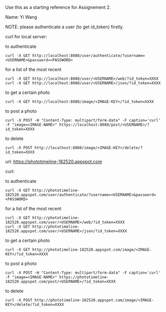 Use this as a starting reference for Assignement 2.

Name: Yi Wang

NOTE:
please authenticate a user (to get id_token) firstly.


curl for local server:

to authenticate
```
curl -X GET http://localhost:8080/user/authenticate/?username=<USERNAME>&password=<PASSWORD>
```

for a list of the most recent
```
curl -X GET http://localhost:8080/user/<USERNAME>/web/?id_token=XXXX
curl -X GET http://localhost:8080/user/<USERNAME>/json/?id_token=XXXX
```

to get a certain photo
```
curl -X GET http://localhost:8080/image/<IMAGE-KEY>/?id_token=XXXX
```

to post a photo
```
curl -X POST -H "Content-Type: multipart/form-data" -F caption='curl' -F "image=<IMAGE-NAME>" https://localhost:8080/post/<USERNAME>/?id_token=XXXX
```

to delete
```
curl -X POST http://localhost:8080/image/<IMAGE-KEY>/delete/?id_token=XXXX
```


url: https://phototimeline-182520.appspot.com

curl:

to authenticate
```
curl -X GET http://phototimeline-182520.appspot.com/user/authenticate/?username=<USERNAME>&password=<PASSWORD>
```

for a list of the most recent
```
curl -X GET http://phototimeline-182520.appspot.com/user/<USERNAME>/web/?id_token=XXXX
curl -X GET http://phototimeline-182520.appspot.com/user/<USERNAME>/json/?id_token=XXXX
```

to get a certain photo
```
curl -X GET http://phototimeline-182520.appspot.com/image/<IMAGE-KEY>/?id_token=XXXX
```

to post a photo
```
curl -X POST -H "Content-Type: multipart/form-data" -F caption='curl' -F "image=<IMAGE-NAME>" https://phototimeline-182520.appspot.com/post/<USERNAME>/?id_token=XXXX
```

to delete
```
curl -X POST http://phototimeline-182520.appspot.com/image/<IMAGE-KEY>/delete/?id_token=XXXX
```